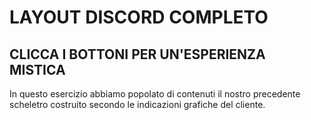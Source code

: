 # LAYOUT DISCORD COMPLETO

## CLICCA I BOTTONI PER UN'ESPERIENZA MISTICA

In questo esercizio abbiamo popolato di contenuti il nostro precedente scheletro costruito secondo le indicazioni grafiche del cliente.